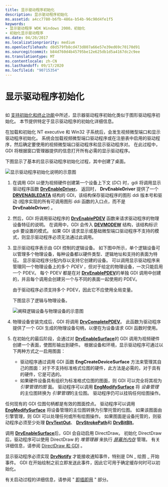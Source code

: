 ```yaml
---
title: 显示驱动程序初始化
description: 显示驱动程序初始化
ms.assetid: a4cc7780-b6fb-486a-b54b-96c90d4fe1f5
keywords:
- 显示驱动程序 WDK Windows 2000，初始化
- 初始化显示驱动程序
ms.date: 04/20/2017
ms.localizationpriority: medium
ms.openlocfilehash: d8d579fb8cd473d807a66e57e39ed69c70170d91
ms.sourcegitcommit: b84d760d4b45795be12e625db1d5a4167dc2c9ee
ms.translationtype: MT
ms.contentlocale: zh-CN
ms.lasthandoff: 09/17/2020
ms.locfileid: "90715354"
---
```

# <a name="display-driver-initialization"></a>显示驱动程序初始化


## <span id="ddk_display_driver_initialization_gg"></span><span id="DDK_DISPLAY_DRIVER_INITIALIZATION_GG"></span>


如 [支持初始化和终止功能](supporting-initialization-and-termination-functions.md)中所述，显示器驱动程序初始化类似于图形驱动程序初始化。 本节提供特定于显示驱动程序的初始化详细信息。

在加载和初始化 NT executive 和 Win32 子系统后，会发生视频微型端口和显示驱动程序初始化。 系统会加载视频微型端口驱动程序或在注册表中启用的驱动程序，然后确定要使用的视频微型端口驱动程序和显示驱动程序对。 在此过程中，GDI 将根据窗口管理器提供的信息打开所有必需的显示驱动程序。

下图显示了基本的显示驱动程序初始化过程，其中创建了桌面。

![显示驱动程序初始化说明的示意图](images/202-01.png)

1.  在调用 GDI 以便为视频硬件创建第一个设备上下文 (*DC*) 时，gdi 将调用显示驱动程序函数 [**DrvEnableDriver**](/windows/win32/api/winddi/nf-winddi-drvenabledriver)。 返回时， **DrvEnableDriver** 提供了一个 [**DRVENABLEDATA**](/windows/win32/api/winddi/ns-winddi-tagdrvenabledata) 结构的 GDI，该结构保存驱动程序的图形 ddi 版本号和驱动 (程序实现的所有可调用图形 ddi 函数的入口点，而不是 **DrvEnableDriver**) 。

2.  然后，GDI 将调用驱动程序的 [**DrvEnablePDEV**](/windows/win32/api/winddi/nf-winddi-drvenablepdev) 函数来请求驱动程序的物理设备特征的说明。 在调用中，GDI 会传入 [**DEVMODEW**](/windows/win32/api/wingdi/ns-wingdi-_devicemodew) 结构，该结构标识 gdi 要设置的模式。 如果 GDI 请求显示或基础微型端口驱动程序不支持的模式，则显示驱动程序必须无法通过此调用。

3.  显示驱动程序表示由 GDI 控制的逻辑设备。 如下图中所示，单个逻辑设备可以管理多个物理设备，每种设备都以硬件类型、逻辑地址和支持的表面为特征。 显示驱动程序分配内存以支持它创建的设备。 可以调用显示驱动程序来管理同一个物理设备上的多个 *PDEV* ，但对于给定的物理设备，一次只能启用一个 PDEV。 每个 PDEV 都是在对 [**DrvEnablePDEV**](/windows/win32/api/winddi/nf-winddi-drvenablepdev)的单独 GDI 调用中创建的，并且每个调用会创建另一个与不同的表面一起使用的 PDEV。

    由于驱动程序必须支持多个 PDEV，因此它不应使用全局变量。

    下图显示了逻辑与物理设备。

    ![阐释逻辑设备与物理设备的示意图](images/202-03.png)

4.  物理设备安装完成后，GDI 将调用 [**DrvCompletePDEV**](/windows/win32/api/winddi/nf-winddi-drvcompletepdev)。 此函数为驱动程序提供了一个 GDI 生成的物理设备句柄，以便在为设备请求 GDI 函数时使用。

5.  在初始化的最后阶段，会通过对 [**DrvEnableSurface**](/windows/win32/api/winddi/nf-winddi-drvenablesurface)的 GDI 调用为视频硬件创建一个表面，使图形输出到硬件。 根据设备和环境，显示驱动程序可通过以下两种方式之一启用图面：
    -   驱动程序通过调用 GDI 函数 **EngCreateDeviceSurface** 方法来管理其自己的图面：对于不支持标准格式位图的硬件，此方法是必需的，对于具有的硬件，它是可选的。
    -   如果硬件设备具有组织为标准格式位图的图面，则 GDI 可以完全将其视为 *引擎管理的图* 面。 驱动程序可以调用 [**EngModifySurface**](/windows/win32/api/winddi/nf-winddi-engmodifysurface) 将 *设备管理* 的主位图转换为 *引擎管理*的主位图。 驱动程序仍可以挂钩任何绘图操作。

任何现有的 GDI 位图句柄都是有效的图面控点。 驱动程序可以调用 [**EngModifySurface**](/windows/win32/api/winddi/nf-winddi-engmodifysurface) 将设备管理的主位图转换为引擎托管的位图。 如果该图面由引擎管理，则 GDI 可以处理任何或所有绘图操作。 如果图面是设备托管的，则驱动程序必须至少处理 [**DrvTextOut**](/windows/win32/api/winddi/nf-winddi-drvtextout)、 [**DrvStrokePath**](/windows/win32/api/winddi/nf-winddi-drvstrokepath)和 [**DrvBitBlt**](/windows/win32/api/winddi/nf-winddi-drvbitblt)。


调用 [**DrvEnableSurface**](/windows/win32/api/winddi/nf-winddi-drvenablesurface)后，GDI 会自动启用 DirectDraw。 初始化 DirectDraw 后，驱动程序可以使用 DirectDraw 的 *堆管理器* 来执行 [*屏幕外内存*](video-present-network-terminology.md#off_screen_memory) 管理。 有关详细信息，请参阅 [DirectDraw 和 GDI](directdraw-and-gdi.md) 。


显示驱动程序必须实现 [**DrvNotify**](/windows/win32/api/winddi/nf-winddi-drvnotify) 才能接收通知事件，特别是 DN \_ 绘图 \_ 开始事件。 GDI 在开始绘制之前立即发送此事件，因此它可用于确定缓存何时可以初始化。

有关启动过程的详细信息，请参阅 " [即插即用](https://docs.microsoft.com/windows-hardware/drivers/kernel/implementing-plug-and-play) " 部分。



